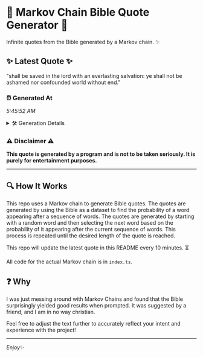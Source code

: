 # 📖 Markov Chain Bible Quote Generator 📖

Infinite quotes from the Bible generated by a Markov chain. ✨

## ✨ Latest Quote ✨
"shall be saved in the lord with an everlasting salvation: ye shall not be ashamed nor confounded world without end."

### ⏰ Generated At
*5:45:52 AM*

<details>
    <summary>🛠️ Generation Details</summary>
    <p>
        <strong>🌱 Seed:</strong> shall<br>
        <strong>🔄 Iterations:</strong> 19<br>
        <strong>📜 Context History:</strong><br>[ shall ]: be<br>[ shall, be ]: saved<br>[ shall, be, saved ]: in<br>[ shall, be, saved, in ]: the<br>[ shall, be, saved, in, the ]: lord<br>[ shall, be, saved, in, the, lord ]: with<br>[ be, saved, in, the, lord, with ]: an<br>[ saved, in, the, lord, with, an ]: everlasting<br>[ in, the, lord, with, an, everlasting ]: salvation:<br>[ the, lord, with, an, everlasting, salvation: ]: ye<br>[ lord, with, an, everlasting, salvation:, ye ]: shall<br>[ with, an, everlasting, salvation:, ye, shall ]: not<br>[ an, everlasting, salvation:, ye, shall, not ]: be<br>[ everlasting, salvation:, ye, shall, not, be ]: ashamed<br>[ salvation:, ye, shall, not, be, ashamed ]: nor<br>[ ye, shall, not, be, ashamed, nor ]: confounded<br>[ shall, not, be, ashamed, nor, confounded ]: world<br>[ not, be, ashamed, nor, confounded, world ]: without<br>[ be, ashamed, nor, confounded, world, without ]: end.<br>
    </p>
</details>

### ⚠️ Disclaimer ⚠️
**This quote is generated by a program and is not to be taken seriously. It is purely for entertainment purposes.**

---

## 🔍 How It Works

This repo uses a Markov chain to generate Bible quotes. The quotes are generated by using the Bible as a dataset to find the probability of a word appearing after a sequence of words. The quotes are generated by starting with a random word and then selecting the next word based on the probability of it appearing after the current sequence of words. This process is repeated until the desired length of the quote is reached.

This repo will update the latest quote in this README every 10 minutes. ⏳

All code for the actual Markov chain is in `index.ts`.

## ❓ Why

I was just messing around with Markov Chains and found that the Bible surprisingly yielded good results when prompted. 
It was suggested by a friend, and I am in no way christian.

Feel free to adjust the text further to accurately reflect your intent and experience with the project!

---

*Enjoy*✨

